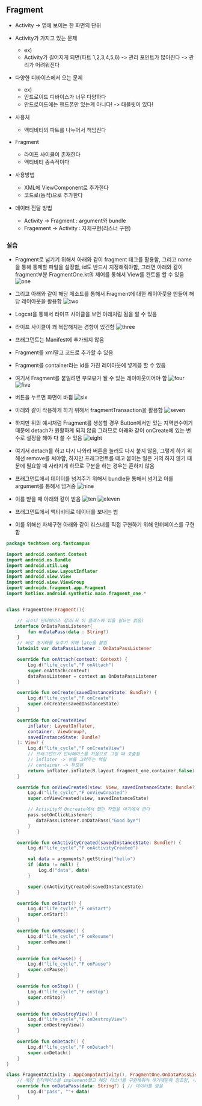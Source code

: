 ## Fragment
- Activity -> 앱에 보이는 한 화면의 단위

- Activity가 가지고 있는 문제
	- ex)
	- Activity가 길어지게 되면(파트 1,2,3,4,5,6) -> 관리 포인트가 많아진다 -> 관리가 어려워진다

- 다양한 디바이스에서 오는 문제
	- ex)
	- 안드로이드 디바이스가 너무 다양하다
	- 안드로이드에는 핸드폰만 있는게 아니다! -> 태블릿이 있다!

- 사용처
	- 액티비티의 파트를 나누어서 책임진다

- Fragment
	- 라이프 사이클이 존재한다
	- 액티비티 종속적이다

- 사용방법
	- XML에 ViewComponent로 추가한다
	- 코드로(동적)으로 추가한다

- 데이터 전달 방법
	- Activity -> Fragment : argument와 bundle 
	- Fragement -> Activity : 자체구현(리스너 구현)

### 실습
- Fragment로 넘기기 위해서 아래와 같이 fragment 태그를 활용함, 그리고 name을 통해 통제할 파일을 설정함, id도 반드시 지정해줘야함, 그러면 아래와 같이 fragment부분 FragmentOne.kt의 제어를 통해서 View를 컨트롤 할 수 있음
![one](./img/Android/android/Fragment/one.png)

- 그리고 아래와 같이 해당 메소드를 통해서 Fragment에 대한 레이아웃을 만들어 해당 레이아웃을 활용함
![two](./img/Android/android/Fragment/two.png)

- Logcat을 통해서 라이프 사이클을 보면 아래처럼 됨을 알 수 있음
- 라이프 사이클이 꽤 복잡해지는 경향이 있긴함
![three](./img/Android/android/Fragment/three.png)

- 프래그먼트는 Manifest에 추가되지 않음
- Fragment를 xml말고 코드로 추가할 수 있음
- Fragment를 container라는 id를 가진 레이아웃에 넣게끔 할 수 있음
- 여기서 Fragment를 붙일려면 부모뷰가 될 수 있는 레이아웃이어야 함
![four](./img/Android/android/Fragment/four.png)
![five](./img/Android/android/Fragment/five.png)

- 버튼을 누르면 화면이 바뀜
![six](./img/Android/android/Fragment/six.png)

- 아래와 같이 작용하게 하기 위해서 fragmentTransaction을 활용함
![seven](./img/Android/android/Fragment/seven.png)

- 하지만 위의 예시처럼 Fragment를 생성할 경우 Button에서만 있는 지역변수이기 때문에 detach가 원활하게 되지 않음 그러므로 아래와 같이 onCreate에 있는 변수로 설정을 해야 다 쓸 수 있음
![eight](./img/Android/android/Fragment/eight.png)

- 여기서 detach를 하고 다시 나와라 버튼을 눌러도 다시 붙지 않음, 그렇게 하기 위해선 remove를 써야함, 하지만 프래그먼트를 떼고 붙이는 일은 거의 하지 않기 때문에 필요할 때 사라지게 하므로 구분을 하는 경우는 흔하지 않음

- 프래그먼트에서 데이터를 넘겨주기 위해서 bundle을 통해서 넘기고 이를 argument를 통해서 넘겨줌
![nine](./img/Android/android/Fragment/nine.png)

- 이를 받을 때 아래와 같이 받음
![ten](./img/Android/android/Fragment/ten.png)
![eleven](./img/Android/android/Fragment/eleven.png)

- 프래그먼트에서 액티비티로 데이터를 보내는 법
- 이를 위해선 자체구현 아래와 같이 리스너를 직접 구현하기 위해 인터페이스를 구현함
```Kotlin
package techtown.org.fastcampus

import android.content.Context
import android.os.Bundle
import android.util.Log
import android.view.LayoutInflater
import android.view.View
import android.view.ViewGroup
import androidx.fragment.app.Fragment
import kotlinx.android.synthetic.main.fragment_one.*


class FragmentOne:Fragment(){

    // 리스너 인터페이스 정의(꼭 이 클래스에 있을 필요는 없음)
   interface OnDataPassListener{
        fun onDataPass(data : String?)
    }
    // 바로 초기화를 늦추기 위해 late을 붙임
    lateinit var dataPassListener : OnDataPassListener

    override fun onAttach(context: Context) {
        Log.d("life_cycle","F onAttach")
        super.onAttach(context)
        dataPassListener = context as OnDataPassListener
    }

    override fun onCreate(savedInstanceState: Bundle?) {
        Log.d("life_cycle","F onCreate")
        super.onCreate(savedInstanceState)
    }

    override fun onCreateView(
        inflater: LayoutInflater,
        container: ViewGroup?,
        savedInstanceState: Bundle?
    ): View? {
        Log.d("life_cycle","F onCreateView")
        // 프래그먼트가 인터페이스를 처음으로 그릴 때 호출됨
        // inflater -> 뷰를 그려주는 역할
        // container -> 부모뷰
        return inflater.inflate(R.layout.fragment_one,container,false)
    }

    override fun onViewCreated(view: View, savedInstanceState: Bundle?) {
        Log.d("life_cycle","F onViewCreated")
        super.onViewCreated(view, savedInstanceState)

        // Activity의 Oncreate에서 했던 작업을 여기에서 한다
        pass.setOnClickListener{
           dataPassListener.onDataPass("Good bye")
        }
    }

    override fun onActivityCreated(savedInstanceState: Bundle?) {
        Log.d("life_cycle","F onActivityCreated")

        val data = arguments?.getString("hello")
        if (data != null) {
            Log.d("data", data)
        }

        super.onActivityCreated(savedInstanceState)
    }

    override fun onStart() {
        Log.d("life_cycle","F onStart")
        super.onStart()
    }

    override fun onResume() {
        Log.d("life_cycle","F onResume")
        super.onResume()
    }

    override fun onPause() {
        Log.d("life_cycle","F onPause")
        super.onPause()
    }

    override fun onStop() {
        Log.d("life_cycle","F onStop")
        super.onStop()
    }

    override fun onDestroyView() {
        Log.d("life_cycle","F onDestroyView")
        super.onDestroyView()
    }

    override fun onDetach() {
        Log.d("life_cycle","F onDetach")
        super.onDetach()
    }
}
```
```Kotlin
class FragmentActivity : AppCompatActivity(), FragmentOne.OnDataPassListener {
    // 해당 인터페이스를 implement했고 해당 리스너를 구현해줘야 하기때문에 참조함, 내용이 없기 때문에 반드시 구현해줘야함
    override fun onDataPass(data: String?) { // 데이터를 받음
        Log.d("pass", ""+ data)
    }
```